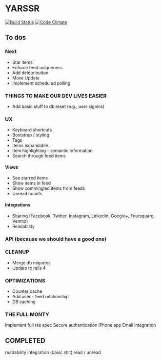 # YARSSR

[![Build Status](https://travis-ci.org/danielsuo/rss.png)](https://travis-ci.org/danielsuo/rss)
[![Code Climate](https://codeclimate.com/github/danielsuo/rss.png)](https://codeclimate.com/github/danielsuo/rss)

## To dos

### Next
- Star items
- Enforce feed uniqueness
- Add delete button
- Move Update
- Implement scheduled polling

### THINGS TO MAKE OUR DEV LIVES EASIER
- Add basic stuff to db:reset (e.g., user signins)

### UX
- Keyboard shortcuts
- Bootstrap / styling
- Tags
- Items expandable
- Item highlighting - semantic information
- Search through feed items

#### Views
- See starred items
- Show items in feed
- Show commingled items from feeds
- Unread counts

#### Integrations
- Sharing (Facebook, Twitter, Instagram, LinkedIn, Google+, Foursquare, Venmo)
- Readability

### API (because we should have a good one)

### CLEANUP
- Merge db migrates
- Update to rails 4

### OPTIMIZATIONS
- Counter cache
- Add user - feed relationship
- DB caching

### THE FULL MONTY
Implement full rss spec
Secure authentication
iPhone app
Email integration

## COMPLETED
readability integration (basic shit)
read / unread